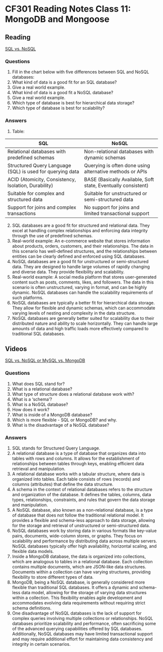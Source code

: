 # CF301 Reading Notes Class 11: MongoDB and Mongoose

## Reading

[SQL vs. NoSQL](https://www.thegeekstuff.com/2014/01/sql-vs-nosql-db/?utm_source=tuicool)

### Questions

1. Fill in the chart below with five differences between SQL and NoSQL databases:
2. What kind of data is a good fit for an SQL database?
3. Give a real world example.
4. What kind of data is a good fit a NoSQL database?
5. Give a real world example.
6. Which type of database is best for hierarchical data storage?
7. Which type of database is best for scalability?

### Answers

1. Table:

|SQL|NoSQL|
|---|-----|
|Relational databases with predefined schemas|Non-relational databases with dynamic schemas|
|Structured Query Language (SQL) is used for querying data|Querying is often done using alternative methods or APIs|
|ACID (Atomicity, Consistency, Isolation, Durability)|BASE (Basically Available, Soft state, Eventually consistent)|
|Suitable for complex and structured data|Suitable for unstructured or semi-structured data|
|Support for joins and complex transactions|No support for joins and limited transactional support|
2. SQL databases are a good fit for structured and relational data. They excel at handling complex relationships and enforcing data integrity through the use of predefined schemas.
3. Real-world example: An e-commerce website that stores information about products, orders, customers, and their relationships. The data in this scenario has well-defined structures, and the relationships between entities can be clearly defined and enforced using SQL databases.
4. NoSQL databases are a good fit for unstructured or semi-structured data. They are designed to handle large volumes of rapidly changing and diverse data. They provide flexibility and scalability.
5. Real-world example: A social media platform that stores user-generated content such as posts, comments, likes, and followers. The data in this scenario is often unstructured, varying in format, and can be highly dynamic. NoSQL databases can handle the scalability requirements of such platforms.
6. NoSQL databases are typically a better fit for hierarchical data storage. They allow for flexible and dynamic schemas, which can accommodate varying levels of nesting and complexity in the data structure.
7. NoSQL databases are generally better suited for scalability due to their distributed nature and ability to scale horizontally. They can handle large amounts of data and high traffic loads more effectively compared to traditional SQL databases.

## Videos

[SQL vs. NoSQL or MySQL vs. MongoDB](https://www.youtube.com/watch?v=ZS_kXvOeQ5Y)

### Questions

1. What does SQL stand for?
2. What is a relational database?
3. What type of structure does a relational database work with?
4. What is a ‘schema’?
5. What is a NoSQL database?
6. How does it work?
7. What is inside of a MongoDB database?
8. Which is more flexible - SQL or MongoDB? and why.
9. What is the disadvantage of a NoSQL database?

### Answers

1. SQL stands for Structured Query Language.
2. A relational database is a type of database that organizes data into tables with rows and columns. It allows for the establishment of relationships between tables through keys, enabling efficient data retrieval and manipulation.
3. A relational database works with a tabular structure, where data is organized into tables. Each table consists of rows (records) and columns (attributes) that define the data structure.
4. A schema in the context of relational databases refers to the structure and organization of the database. It defines the tables, columns, data types, relationships, constraints, and rules that govern the data storage and manipulation.
5. A NoSQL database, also known as a non-relational database, is a type of database that does not follow the traditional relational model. It provides a flexible and schema-less approach to data storage, allowing for the storage and retrieval of unstructured or semi-structured data.
6. NoSQL databases work by storing data in various formats like key-value pairs, documents, wide-column stores, or graphs. They focus on scalability and performance by distributing data across multiple servers. NoSQL databases typically offer high availability, horizontal scaling, and flexible data models.
7. Inside a MongoDB database, the data is organized into collections, which are analogous to tables in a relational database. Each collection contains multiple documents, which are JSON-like data structures. Documents within a collection can have varying structures, providing flexibility to store different types of data.
8. MongoDB, being a NoSQL database, is generally considered more flexible than traditional SQL databases. It offers a dynamic and schema-less data model, allowing for the storage of varying data structures within a collection. This flexibility enables agile development and accommodates evolving data requirements without requiring strict schema definitions.
9. One disadvantage of NoSQL databases is the lack of support for complex queries involving multiple collections or relationships. NoSQL databases prioritize scalability and performance, often sacrificing some of the advanced querying capabilities offered by SQL databases. Additionally, NoSQL databases may have limited transactional support and may require additional effort for maintaining data consistency and integrity in certain scenarios.
